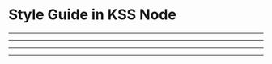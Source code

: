 # Style Guide in KSS Node

---

<section class="full-screen-img" data-background-image="images/style-guide-example-screenshot.png" data-background-size="contain" data-background-color="#fff"></section>

---

<section class="full-screen-img" data-background-image="images/style-guide-atoms.jpg" data-background-size="contain" data-background-color="#fff"></section>

---

<section class="full-screen-img" data-background-image="images/style-guide-molecules.jpg" data-background-size="contain" data-background-color="#fff"></section>

---

<section class="full-screen-img" data-background-image="images/style-guide-organisms.jpg" data-background-size="contain" data-background-color="#fff"></section>
